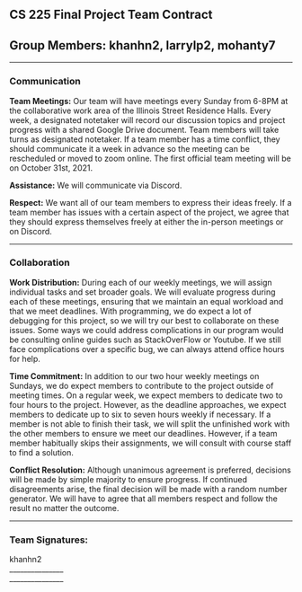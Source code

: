 ## <strong>CS 225 Final Project Team Contract</strong>
## <strong>Group Members:</strong> khanhn2, larrylp2, mohanty7
---


### <strong>Communication</strong>
<strong>Team Meetings:</strong> Our team will have meetings every Sunday from 6-8PM at the collaborative work area of the Illinois Street Residence Halls. Every week, a designated notetaker will record our discussion topics and project progress with a shared Google Drive document. Team members will take turns as designated notetaker. If a team member has a time conflict, they should communicate it a week in advance so the meeting can be rescheduled or moved to zoom online. The first official team meeting will be on October 31st, 2021. <br>

<strong>Assistance:</strong> We will communicate via Discord. <br>

<strong>Respect:</strong> We want all of our team members to express their ideas freely. If a team member has issues with a certain aspect of the project, we agree that they should express themselves freely at either the in-person meetings or on Discord. <br>
 
--- 

### <strong>Collaboration</strong>


<strong>Work Distribution:</strong> During each of our weekly meetings, we will assign individual tasks and set broader goals. We will evaluate progress during each of these meetings, ensuring that we maintain an equal workload and that we meet deadlines. With programming, we do expect a lot of debugging for this project, so we will try our best to collaborate on these issues. Some ways we could address complications in our program would be consulting online guides such as StackOverFlow or Youtube. If we still face complications over a specific bug, we can always attend office hours for help. <br>

<strong>Time Commitment:</strong> In addition to our two hour weekly meetings on Sundays, we do expect members to contribute to the project outside of meeting times. On a regular week, we expect members to dedicate two to four hours to the project. However, as the deadline approaches, we expect members to dedicate up to six to seven hours weekly if necessary. If a member is not able to finish their task, we will split the unfinished work with the other members to ensure we meet our deadlines. However, if a team member habitually skips their assignments, we will consult with course staff to find a solution. <br>

<strong>Conflict Resolution:</strong> Although unanimous agreement is preferred, decisions will be made by simple majority to ensure progress. If continued disagreements arise, the final decision will be made with a random number generator. We will have to agree that all members respect and follow the result no matter the outcome. <br>

---
### <strong>Team Signatures:</strong> <br>
khanhn2 <br>
_______________ <br>
_______________ <br>